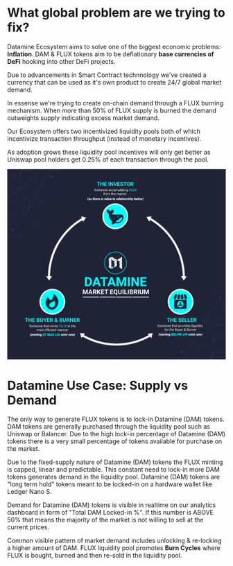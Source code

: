 # What global problem are we trying to fix?

Datamine Ecosystem aims to solve one of the biggest economic problems: **Inflation**. DAM & FLUX tokens aim to be deflationary **base currencies of DeFi** hooking into other DeFi projects.

Due to advancements in Smart Contract technnology we've created a currency that can be used as it's own product to create 24/7 global market demand.

In essense we're trying to create on-chain demand through a FLUX burning mechanism. When more than 50% of FLUX supply is burned the demand outweights supply indicating excess market demand.

Our Ecosystem offers two incentivized liquidity pools both of which incentivize transaction throughput (instead of monetary incentives).

As adoption grows these liquidity pool incentives will only get better as Uniswap pool holders get 0.25% of each transaction through the pool.

![Use Case](helpArticles/assets/images/pngs/usecase.png)

# Datamine Use Case: Supply vs Demand

The only way to generate FLUX tokens is to lock-in Datamine (DAM) tokens. DAM tokens are generally purchased through the liquidity pool such as Uniswap or Balancer. Due to the high lock-in percentage of Datamine (DAM) tokens there is a very small percentage of tokens available for purchase on the market.

Due to the fixed-supply nature of Datamine (DAM) tokens the FLUX minting is capped, linear and predictable. This constant need to lock-in more DAM tokens generates demand in the liquidity pool. Datamine (DAM) tokens are "long term hold" tokens meant to be locked-in on a hardware wallet like Ledger Nano S.

Demand for Datamine (DAM) tokens is visible in realtime on our analytics dashboard in form of "Total DAM Locked-in %". If this number is ABOVE 50% that means the majority of the market is not willing to sell at the current prices.

Common visible pattern of market demand includes unlocking & re-locking a higher amount of DAM. FLUX liquidity pool promotes **Burn Cycles** where FLUX is bought, burned and then re-sold in the liquidity pool.

